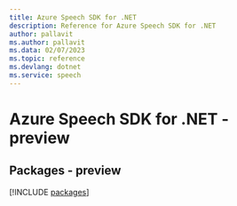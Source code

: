 ```yaml
---
title: Azure Speech SDK for .NET
description: Reference for Azure Speech SDK for .NET
author: pallavit
ms.author: pallavit
ms.data: 02/07/2023
ms.topic: reference
ms.devlang: dotnet
ms.service: speech
---
```

# Azure Speech SDK for .NET - preview
## Packages - preview
[!INCLUDE [packages](speech-index.md)]